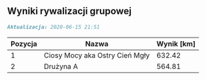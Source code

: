 ## Wyniki rywalizacji grupowej

```markdown
Aktualizacja: 2020-06-15 21:51
```

Pozycja | Nazwa | Wynik [km] |
------------ | -------------  | -------------
 1 |Ciosy Mocy aka Ostry Cień Mgły | 632.42 
 2 |Drużyna A | 564.81